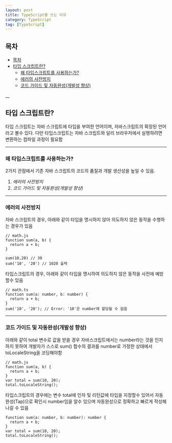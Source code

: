 ```yaml
---
layout: post
title: TypeScript를 쓰는 이유
category: TypeScript
tag: [TypeScript]
---
```


## 목차
- [목차](#목차)
- [타입 스크립트란?](#타입-스크립트란)
  - [왜 타입스크립트를 사용하는가?](#왜-타입스크립트를-사용하는가)
  - [에러의 사전방지](#에러의-사전방지)
  - [코드 가이드 및 자동완성(개발성 향상)](#코드-가이드-및-자동완성개발성-향상)

__

## 타입 스크립트란?
타입 스크립트는 자바 스크립트에 타입을 부여한 언어이며, 자바스크립트의 확장된 언어라고 볼수 있다. 다만 타입스크립트는 자바 스크립트와 달리 브라우저에서 실행하려면 변환하는 컴파일 과정이 필요함

___

### 왜 타입스크립트를 사용하는가?
2가지 관점에서 기존 자바 스크립트의 코드의 품질과 개발 생산성을 높일 수 있음.
1. *에러의 사전방지*
2. *코드 가이드 및 자동완성(개발성 향상)*

___

### 에러의 사전방지
자바 스크립트의 경우, 아래와 같이 타입을 명시하지 않아 의도하지 않은 동작을 수행하는 경우가 있음
```
// math.js
function sum(a, b) {
  return a + b;
}

sum(10,20) // 30
sum('10', '20') // 1020 출력
```
타입스크립트의 경우, 아래와 같이 타입을 명시하여 의도하지 않은 동작을 사전에 예방할수 있음
```
// math.ts
function sum(a: number, b: number) {
  return a + b;
}
sum('10', '20'); // Error: '10'은 number에 할당될 수 없음
```
___

### 코드 가이드 및 자동완성(개발성 향상)
아래와 같이 total 변수로 값을 받을 경우 자바스크립트에서는 number라는 것을 인지하지 못하여 개발자가 스스로 sum() 함수의 결과를 number로 가정한 상태에서 toLocaleString을 코딩해야함

```
// math.js
function sum(a, b) {
  return a + b;
}
var total = sum(10, 20);
total.toLocaleString();
```

타입스크립트의 경우에는 변수 total에 인자 및 리턴값에 타입을 지정할수 있어서 자동완성(Tap)으로 확인시 number임을 알수 있으며 자동완성으로 정확하고 빠르게 작성해 나갈 수 있음
```
function sum(a: number, b: number): number {
  return a + b;
}
var total = sum(10, 20);
total.toLocaleString();
```
